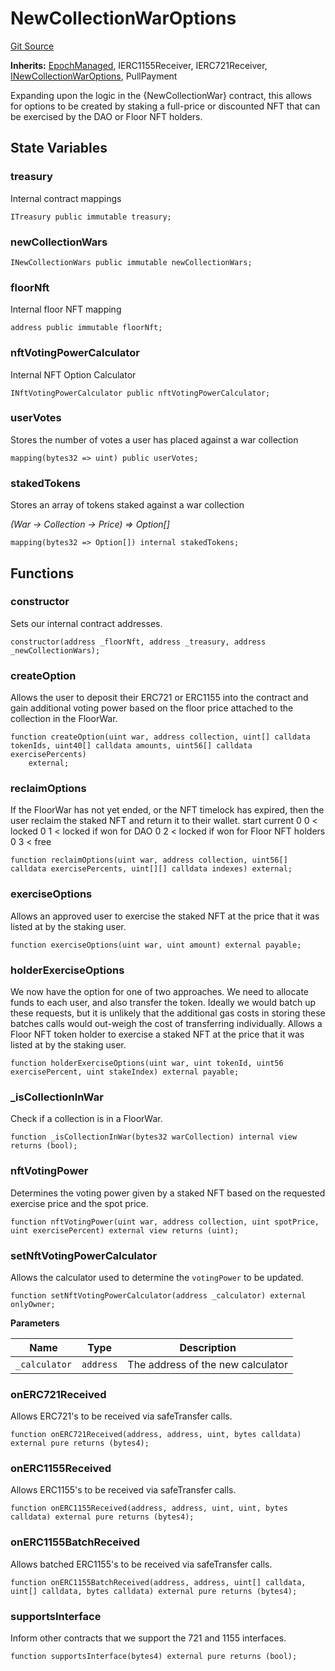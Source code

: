 # NewCollectionWarOptions
[Git Source](https://github.com/FloorDAO/floor-v2/blob/445b96358cc205e432e359914c1681c0f44048b0/src/contracts/voting/NewCollectionWarOptions.sol)

**Inherits:**
[EpochManaged](/src/contracts/utils/EpochManaged.sol/contract.EpochManaged.md), IERC1155Receiver, IERC721Receiver, [INewCollectionWarOptions](/src/interfaces/voting/NewCollectionWarOptions.sol/contract.INewCollectionWarOptions.md), PullPayment

Expanding upon the logic in the {NewCollectionWar} contract, this allows for options to
be created by staking a full-price or discounted NFT that can be exercised by the DAO or
Floor NFT holders.


## State Variables
### treasury
Internal contract mappings


```solidity
ITreasury public immutable treasury;
```


### newCollectionWars

```solidity
INewCollectionWars public immutable newCollectionWars;
```


### floorNft
Internal floor NFT mapping


```solidity
address public immutable floorNft;
```


### nftVotingPowerCalculator
Internal NFT Option Calculator


```solidity
INftVotingPowerCalculator public nftVotingPowerCalculator;
```


### userVotes
Stores the number of votes a user has placed against a war collection


```solidity
mapping(bytes32 => uint) public userVotes;
```


### stakedTokens
Stores an array of tokens staked against a war collection

*(War -> Collection -> Price) => Option[]*


```solidity
mapping(bytes32 => Option[]) internal stakedTokens;
```


## Functions
### constructor

Sets our internal contract addresses.


```solidity
constructor(address _floorNft, address _treasury, address _newCollectionWars);
```

### createOption

Allows the user to deposit their ERC721 or ERC1155 into the contract and
gain additional voting power based on the floor price attached to the
collection in the FloorWar.


```solidity
function createOption(uint war, address collection, uint[] calldata tokenIds, uint40[] calldata amounts, uint56[] calldata exercisePercents)
    external;
```

### reclaimOptions

If the FloorWar has not yet ended, or the NFT timelock has expired, then the
user reclaim the staked NFT and return it to their wallet.
start    current
0        0         < locked
0        1         < locked if won for DAO
0        2         < locked if won for Floor NFT holders
0        3         < free


```solidity
function reclaimOptions(uint war, address collection, uint56[] calldata exercisePercents, uint[][] calldata indexes) external;
```

### exerciseOptions

Allows an approved user to exercise the staked NFT at the price that it was
listed at by the staking user.


```solidity
function exerciseOptions(uint war, uint amount) external payable;
```

### holderExerciseOptions

We now have the option for one of two approaches. We need to allocate
funds to each user, and also transfer the token. Ideally we would batch
up these requests, but it is unlikely that the additional gas costs in
storing these batches calls would out-weigh the cost of transferring
individually.
Allows a Floor NFT token holder to exercise a staked NFT at the price that it
was listed at by the staking user.


```solidity
function holderExerciseOptions(uint war, uint tokenId, uint56 exercisePercent, uint stakeIndex) external payable;
```

### _isCollectionInWar

Check if a collection is in a FloorWar.


```solidity
function _isCollectionInWar(bytes32 warCollection) internal view returns (bool);
```

### nftVotingPower

Determines the voting power given by a staked NFT based on the requested
exercise price and the spot price.


```solidity
function nftVotingPower(uint war, address collection, uint spotPrice, uint exercisePercent) external view returns (uint);
```

### setNftVotingPowerCalculator

Allows the calculator used to determine the `votingPower` to be updated.


```solidity
function setNftVotingPowerCalculator(address _calculator) external onlyOwner;
```
**Parameters**

|Name|Type|Description|
|----|----|-----------|
|`_calculator`|`address`|The address of the new calculator|


### onERC721Received

Allows ERC721's to be received via safeTransfer calls.


```solidity
function onERC721Received(address, address, uint, bytes calldata) external pure returns (bytes4);
```

### onERC1155Received

Allows ERC1155's to be received via safeTransfer calls.


```solidity
function onERC1155Received(address, address, uint, uint, bytes calldata) external pure returns (bytes4);
```

### onERC1155BatchReceived

Allows batched ERC1155's to be received via safeTransfer calls.


```solidity
function onERC1155BatchReceived(address, address, uint[] calldata, uint[] calldata, bytes calldata) external pure returns (bytes4);
```

### supportsInterface

Inform other contracts that we support the 721 and 1155 interfaces.


```solidity
function supportsInterface(bytes4) external pure returns (bool);
```


